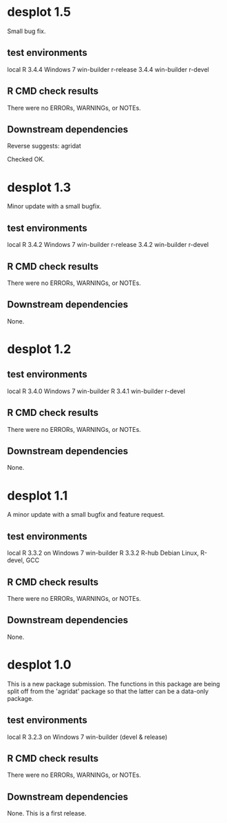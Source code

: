 # desplot 1.5

Small bug fix.

## test environments

local R 3.4.4 Windows 7
win-builder r-release 3.4.4
win-builder r-devel

## R CMD check results

There were no ERRORs, WARNINGs, or NOTEs.

## Downstream dependencies

Reverse suggests:	agridat

Checked OK.


# desplot 1.3 

Minor update with a small bugfix.

## test environments

local R 3.4.2 Windows 7
win-builder r-release 3.4.2
win-builder r-devel

## R CMD check results

There were no ERRORs, WARNINGs, or NOTEs.

## Downstream dependencies

None.


# desplot 1.2

## test environments

local R 3.4.0 Windows 7
win-builder R 3.4.1
win-builder r-devel

## R CMD check results

There were no ERRORs, WARNINGs, or NOTEs.

## Downstream dependencies

None.

# desplot 1.1

A minor update with a small bugfix and feature request.

## test environments

local R 3.3.2 on Windows 7
win-builder R 3.3.2
R-hub Debian Linux, R-devel, GCC

## R CMD check results

There were no ERRORs, WARNINGs, or NOTEs.

## Downstream dependencies

None.

# desplot 1.0

This is a new package submission.  The functions in this package are being
split off from the 'agridat' package so that the latter can be a data-only
package.

## test environments

local R 3.2.3 on Windows 7
win-builder (devel & release)

## R CMD check results

There were no ERRORs, WARNINGs, or NOTEs.

## Downstream dependencies

None.  This is a first release.

